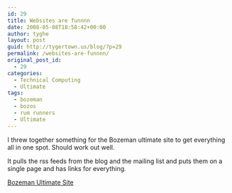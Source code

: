 ```yaml
---
id: 29
title: Websites are funnnn
date: 2008-05-08T18:58:42+00:00
author: tyghe
layout: post
guid: http://tygertown.us/blog/?p=29
permalink: /websites-are-funnnn/
original_post_id:
  - 29
categories:
  - Technical Computing
  - Ultimate
tags:
  - bozeman
  - bozos
  - rum runners
  - Ultimate
---
```

I threw together something for the Bozeman ultimate site to get everything all in one spot. Should work out well.

It pulls the rss feeds from the blog and the mailing list and puts them on a single page and has links for everything.

[Bozeman Ultimate Site](http://www.montana.edu/ultimate)
